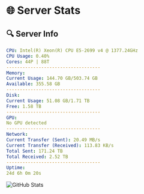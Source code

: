 # 🌐 Server Stats
## 🔍 Server Info
```yaml
CPU: Intel(R) Xeon(R) CPU E5-2699 v4 @ 1377.24GHz
CPU Usage: 0.40%
Cores: 44P | 88T
-----------------------------------
Memory:
Current Usage: 144.70 GB/503.74 GB
Available: 355.58 GB
-----------------------------------
Disk:
Current Usage: 51.08 GB/1.71 TB
Free: 1.58 TB
-----------------------------------
GPU:
No GPU detected
-----------------------------------
Network:
Current Transfer (Sent): 20.49 MB/s
Current Transfer (Received): 113.83 KB/s
Total Sent: 171.24 TB
Total Received: 2.52 TB
-----------------------------------
Uptime:
24d 6h 0m 20s
```
![GitHub Stats](https://img.shields.io/badge/Updated-2025-03-04_04:43:38-blue)